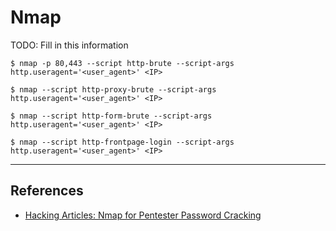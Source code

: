 # Nmap

TODO: Fill in this information

`$ nmap -p 80,443 --script http-brute --script-args http.useragent='<user_agent>' <IP>`

`$ nmap --script http-proxy-brute --script-args http.useragent='<user_agent>' <IP>`

`$ nmap --script http-form-brute --script-args http.useragent='<user_agent>' <IP>`

`$ nmap --script http-frontpage-login --script-args http.useragent='<user_agent>' <IP>`

---
## References

- [Hacking Articles: Nmap for Pentester Password Cracking](https://www.hackingarticles.in/nmap-for-pentester-password-cracking/)